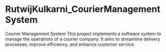 # RutwijKulkarni_CourierManagementSystem
Courier Management System  This project implements a software system to manage the operations of a courier company. It aims to streamline delivery processes, improve efficiency, and enhance customer service.

